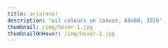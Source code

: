 ```yaml
---
title: aria(nna)
description: 'oil colours on canvas, 60x80, 2016'
thumbnail: /img/hover-1.jpg
thumbnailOnHover: /img/hover-2.jpg
---
```


